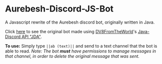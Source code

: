 # Aurebesh-Discord-JS-Bot
 A Javascript rewrite of the Aurebesh discord bot, originally written in Java.

Click [here](https://github.com/Raymond-exe/Aurebesh-DiscordBot) to see the original bot made using [DV8FromTheWorld](https://github.com/DV8FromTheWorld)'s [Java-Discord API "JDA"](https://github.com/DV8FromTheWorld/JDA).

**To use:** Simply type `||ab (text)||` and send to a text channel that the bot is able to read. 
*Note: The bot **must** have permissions to manage messages in that channel, in order to delete the original message that was sent.*
